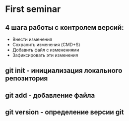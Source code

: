 # First seminar

## 4 шага работы с контролем версий:

* Внести изменения
* Сохранить изменения (CMD+S)
* Добавить файл с изменениями
* Зафиксировать эти изменения

## git init - инициализация локального репозитория

## git add - добавление файла

## git version - определение версии git
